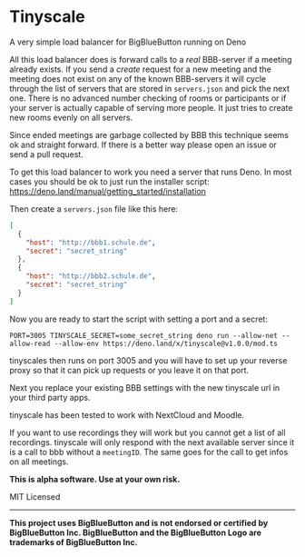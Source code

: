 # Tinyscale
A very simple load balancer for BigBlueButton running on Deno

All this load balancer does is forward calls to a _real_ BBB-server if a meeting already exists. If you send a _create_ request for a new meeting and the meeting does not exist on any of the known BBB-servers it will cycle through the list of servers that are stored in `servers.json` and pick the next one. There is no advanced number checking of rooms or participants or if your server is actually capable of serving more people. It just tries to create new rooms evenly on all servers.

Since ended meetings are garbage collected by BBB this technique seems ok and straight forward. If there is a better way please open an issue or send a pull request.

To get this load balancer to work you need a server that runs Deno. In most cases you should be ok to just run the installer script: https://deno.land/manual/getting_started/installation

Then create a `servers.json` file like this here:

```json
[
  {
    "host": "http://bbb1.schule.de",
    "secret": "secret_string"
  },
  {
    "host": "http://bbb2.schule.de",
    "secret": "secret_string"
  }
]
```

Now you are ready to start the script with setting a port and a secret:
    
    PORT=3005 TINYSCALE_SECRET=some_secret_string deno run --allow-net --allow-read --allow-env https://deno.land/x/tinyscale@v1.0.0/mod.ts

tinyscales then runs on port 3005 and you will have to set up your reverse proxy so that it can pick up requests or you leave it on that port.

Next you replace your existing BBB settings with the new tinyscale url in your third party apps.

tinyscale has been tested to work with NextCloud and Moodle.

If you want to use recordings they will work but you cannot get a list of all recordings. tinyscale will only respond with the next available server since it is a call to bbb without a `meetingID`. The same goes for the call to get infos on all meetings.

__This is alpha software. Use at your own risk.__

MIT Licensed
___
__This project uses BigBlueButton and is not endorsed or certified by BigBlueButton Inc. BigBlueButton and the BigBlueButton Logo are trademarks of BigBlueButton Inc.__
